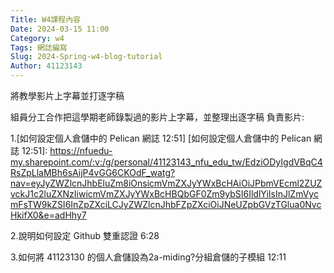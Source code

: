 ```yaml
---
Title: W4課程內容
Date: 2024-03-15 11:00
Category: w4
Tags: 網誌編寫
Slug: 2024-Spring-w4-blog-tutorial
Author: 41123143
---
```


將教學影片上字幕並打逐字稿

<!-- PELICAN_END_SUMMARY -->

組員分工合作把這學期老師錄製過的影片上字幕，並整理出逐字稿
負責影片:

1.[如何設定個人倉儲中的 Pelican 網誌 12:51]
[如何設定個人倉儲中的 Pelican 網誌 12:51]:
https://nfuedu-my.sharepoint.com/:v:/g/personal/41123143_nfu_edu_tw/EdziODyIgdVBqC4RsZpLlaMBh6sAijP4vGG6CKOdF_watg?nav=eyJyZWZlcnJhbEluZm8iOnsicmVmZXJyYWxBcHAiOiJPbmVEcml2ZUZvckJ1c2luZXNzIiwicmVmZXJyYWxBcHBQbGF0Zm9ybSI6IldlYiIsInJlZmVycmFsTW9kZSI6InZpZXciLCJyZWZlcnJhbFZpZXciOiJNeUZpbGVzTGlua0NvcHkifX0&e=adHhy7


2.說明如何設定 Github 雙重認證  6:28

3.如何將 41123130 的個人倉儲設為2a-miding?分組倉儲的子模組 12:11